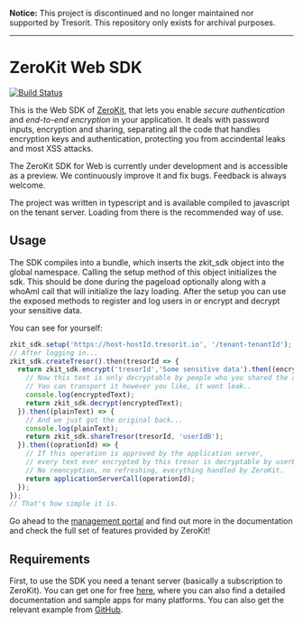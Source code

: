 **Notice:** This project is discontinued and no longer maintained nor supported by Tresorit. This repository only exists for archival purposes.
***
# ZeroKit Web SDK 
[![Build Status](https://travis-ci.org/tresorit/ZeroKit-Web-SDK.svg?branch=master)](https://travis-ci.org/tresorit/ZeroKit-Web-SDK)

This is the Web SDK of [ZeroKit](https://tresorit.com/zerokit), that lets you enable *secure authentication* and *end-to-end encryption* in your application.
It deals with password inputs, encryption and sharing, separating all the code that handles encryption keys and authentication, protecting you from accindental leaks and most XSS attacks. 

The ZeroKit SDK for Web is currently under development and is accessible as a preview. We continuously improve it and fix bugs. Feedback is always welcome.

The project was written in typescript and is available compiled to javascript on the tenant server.
Loading from there is the recommended way of use.

## Usage
The SDK compiles into a bundle, which inserts the zkit_sdk object into the global namespace.
Calling the setup method of this object initializes the sdk.
This should be done during the pageload optionally along with a whoAmI call that will initialize the lazy loading.
After the setup you can use the exposed methods to register and log users in or encrypt and decrypt your sensitive data.

You can see for yourself:
```javascript
zkit_sdk.setup('https://host-hostId.tresorit.io', '/tenant-tenantId');
// After logging in...
zkit_sdk.createTresor().then(tresorId => {
  return zkit_sdk.encrypt('tresorId','Some sensitive data').then((encryptedText) => {
    // Now this text is only decryptable by people who you shared the above "tresor" with
    // You can transport it however you like, it wont leak..
    console.log(encryptedText);  
    return zkit_sdk.decrypt(encryptedText);
  }).then((plainText) => {
    // And we just got the original back...
    console.log(plainText);
    return zkit_sdk.shareTresor(tresorId, 'userIdB');
  }).then((oprationId) => {
    // If this operation is approved by the application server,
    // every text ever encrypted by this tresor is decryptable by userB...
    // No reencyption, no refreshing, everything handled by ZeroKit.
    return applicationServerCall(operationId);
  });
});
// That's how simple it is.
```

Go ahead to the [management portal](https://manage.tresorit.io) and find out more in the documentation and check the full set of features provided by ZeroKit!

## Requirements
First, to use the SDK you need a tenant server (basically a subscription to ZeroKit).
You can get one for free [here](https://tresorit.com/zerokit),
where you can also find a detailed documentation and sample apps for many platforms. You can also get the relevant
example from [GitHub](https://github.com/tresorit/ZeroKit-simple-example).
